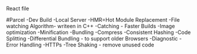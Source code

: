 React file

#Parcel
-Dev Build
-Local Server
-HMR=Hot Module Replacement
-File watching Algorithm- writeen in C++
-Catching - Faster Builds
-Image optimization
-Minification
-Bundling
-Compress
-Consistent Hashing
-Code Splitting
-Differential Bundling - to support older Browsers
-Diagnostic
-Error Handling
-HTTPs
-Tree Shaking - remove unused code 
